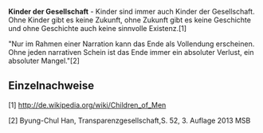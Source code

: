 **Kinder der Gesellschaft** - Kinder sind immer auch Kinder der
Gesellschaft. Ohne Kinder gibt es keine Zukunft, ohne Zukunft gibt es
keine Geschichte und ohne Geschichte auch keine sinnvolle Existenz.[1]

"Nur im Rahmen einer Narration kann das Ende als Vollendung erscheinen.
Ohne jeden narrativen Schein ist das Ende immer ein absoluter Verlust,
ein absoluter Mangel."[2]

Einzelnachweise
---------------

<references />

[1] <http://de.wikipedia.org/wiki/Children_of_Men>

[2] Byung-Chul Han, Transparenzgesellschaft,S. 52, 3. Auflage 2013 MSB
